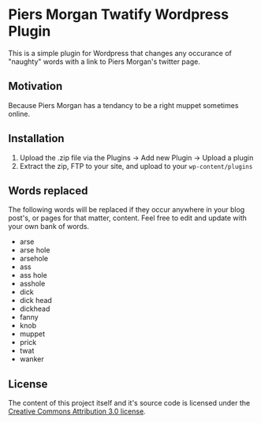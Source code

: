 Piers Morgan Twatify Wordpress Plugin
=======
This is a simple plugin for Wordpress that changes any occurance of "naughty" words with a link to Piers Morgan's twitter page.

## Motivation
Because Piers Morgan has a tendancy to be a right muppet sometimes online.

## Installation
1. Upload the .zip file via the Plugins -> Add new Plugin -> Upload a plugin
2. Extract the zip, FTP to your site, and upload to your `wp-content/plugins`

## Words replaced
The following words will be replaced if they occur anywhere in your blog post's, or pages for that matter, content. Feel free to edit and update with your own bank of words.
  - arse
  - arse hole
  - arsehole
  - ass
  - ass hole
  - asshole
  - dick
  - dick head
  - dickhead
  - fanny
  - knob
  - muppet
  - prick
  - twat
  - wanker

## License
The content of this project itself and it's source code is licensed under the [Creative Commons Attribution 3.0 license](http://creativecommons.org/licenses/by/3.0/us/deed.en_US).
